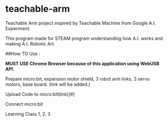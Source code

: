 # teachable-arm

Teachable Arm project inspired by Teachable Machine from Google A.I. Experiment.

This program made for STEAM program understanding how A.I. works and making A.I. Robotic Art.


##How TO Use :

**MUST USE Chrome Browser because of this application using WebUSB API.**

Prepare micro:bit, expansion motor shield, 3 robot arm links, 3 servo motors, base board.
(link will be added.)

Upload Code to micro:bit(link)[#]

Connect micro:bit

Learning Class 1, 2, 3
